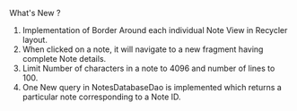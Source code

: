 What's New ?
1. Implementation of Border Around each individual Note View in Recycler layout.
2. When clicked on a note, it will navigate to a new fragment having  complete Note details.
3. Limit Number of characters in a note to 4096 and number of lines to 100.
4. One New query in NotesDatabaseDao is implemented which returns a particular note corresponding to a Note ID.
